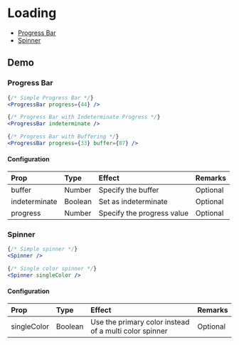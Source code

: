 # Loading

- [Progress Bar](#progress-bar)
- [Spinner](#spinner)

## Demo

### Progress Bar

```jsx
{/* Simple Progress Bar */}
<ProgressBar progress={44} />
```
```jsx
{/* Progress Bar with Indeterminate Progress */}
<ProgressBar indeterminate />
```
```jsx
{/* Progress Bar with Buffering */}
<ProgressBar progress={33} buffer={87} />
```


#### Configuration

| Prop         | Type      | Effect       | Remarks      |
|:-------------|:----------|:-------------|:-------------|
| buffer       | Number    | Specify the buffer  | Optional |
| indeterminate| Boolean   | Set as indeterminate | Optional |
| progress     | Number    | Specify the progress value | Optional |


### Spinner

```jsx
{/* Simple spinner */}
<Spinner />

{/* Single color spinner */}
<Spinner singleColor />
```

#### Configuration

| Prop         | Type      | Effect       | Remarks      |
|:-------------|:----------|:-------------|:-------------|
| singleColor  | Boolean   | Use the primary color instead of a multi color spinner  | Optional |

